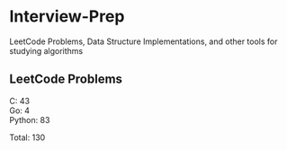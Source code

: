 # Interview-Prep
LeetCode Problems, Data Structure Implementations, and other tools for studying algorithms

## LeetCode Problems
C:      43<br/>
Go:     4<br/>
Python: 83<br/>

Total:  130
